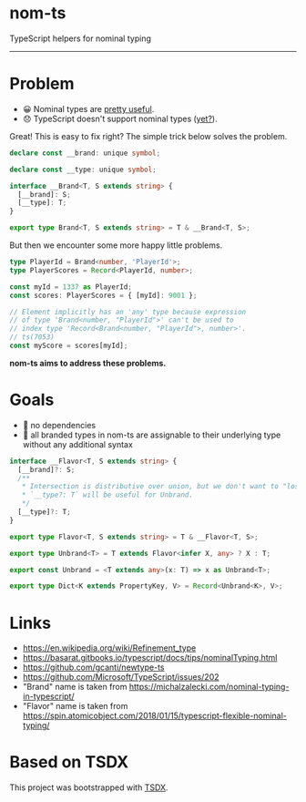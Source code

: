 # nom-ts

TypeScript helpers for nominal typing

---

# Problem

- 😀 Nominal types are [pretty useful](https://github.com/Microsoft/TypeScript/blob/69abe49930761aea92dc564f9b6a5db74d6e1be9/src/compiler/types.ts#L1183-L1192).
- 😞 TypeScript doesn't support nominal types ([yet?](https://github.com/microsoft/TypeScript/wiki/Roadmap/69ede9ef95de7bf8764a2f2fa3c3d4c441cc828d#future)).

Great! This is easy to fix right?
The simple trick below solves the problem.

```ts
declare const __brand: unique symbol;

declare const __type: unique symbol;

interface __Brand<T, S extends string> {
  [__brand]: S;
  [__type]: T;
}

export type Brand<T, S extends string> = T & __Brand<T, S>;
```

But then we encounter some more happy little problems.

```ts
type PlayerId = Brand<number, 'PlayerId'>;
type PlayerScores = Record<PlayerId, number>;

const myId = 1337 as PlayerId;
const scores: PlayerScores = { [myId]: 9001 };

// Element implicitly has an 'any' type because expression
// of type 'Brand<number, "PlayerId">' can't be used to
// index type 'Record<Brand<number, "PlayerId">, number>'.
// ts(7053)
const myScore = scores[myId];
```

**nom-ts aims to address these problems.**

# Goals

- 🦅 no dependencies
- 🦥 all branded types in nom-ts are assignable to their underlying type
  without any additional syntax

```ts
interface __Flavor<T, S extends string> {
  [__brand]?: S;
  /**
   * Intersection is distributive over union, but we don't want to "lose" information about T.
   * `__type?: T` will be useful for Unbrand.
   */
  [__type]?: T;
}

export type Flavor<T, S extends string> = T & __Flavor<T, S>;

export type Unbrand<T> = T extends Flavor<infer X, any> ? X : T;

export const Unbrand = <T extends any>(x: T) => x as Unbrand<T>;

export type Dict<K extends PropertyKey, V> = Record<Unbrand<K>, V>;
```

# Links

- https://en.wikipedia.org/wiki/Refinement_type
- https://basarat.gitbooks.io/typescript/docs/tips/nominalTyping.html
- https://github.com/gcanti/newtype-ts
- https://github.com/Microsoft/TypeScript/issues/202
- "Brand" name is taken from
  https://michalzalecki.com/nominal-typing-in-typescript/
- "Flavor" name is taken from
  https://spin.atomicobject.com/2018/01/15/typescript-flexible-nominal-typing/

# Based on TSDX

This project was bootstrapped with [TSDX](https://github.com/jaredpalmer/tsdx).
